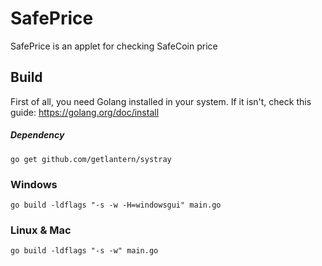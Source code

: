 # SafePrice
SafePrice is an applet for checking SafeCoin price
## Build
First of all, you need Golang installed in your system. If it isn't, check this guide: https://golang.org/doc/install
##### Dependency
`go get github.com/getlantern/systray`
### Windows
`go build -ldflags "-s -w -H=windowsgui" main.go`
### Linux & Mac
`go build -ldflags "-s -w" main.go`
